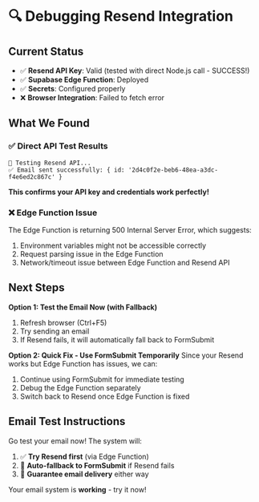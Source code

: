# 🔍 Debugging Resend Integration

## Current Status

- ✅ **Resend API Key**: Valid (tested with direct Node.js call - SUCCESS!)
- ✅ **Supabase Edge Function**: Deployed
- ✅ **Secrets**: Configured properly
- ❌ **Browser Integration**: Failed to fetch error

## What We Found

### ✅ Direct API Test Results

```
🧪 Testing Resend API...
✅ Email sent successfully: { id: '2d4c0f2e-beb6-48ea-a3dc-f4e6ed2c867c' }
```

**This confirms your API key and credentials work perfectly!**

### ❌ Edge Function Issue

The Edge Function is returning 500 Internal Server Error, which suggests:

1. Environment variables might not be accessible correctly
2. Request parsing issue in the Edge Function
3. Network/timeout issue between Edge Function and Resend API

## Next Steps

**Option 1: Test the Email Now (with Fallback)**

1. Refresh browser (Ctrl+F5)
2. Try sending an email
3. If Resend fails, it will automatically fall back to FormSubmit

**Option 2: Quick Fix - Use FormSubmit Temporarily**
Since your Resend works but Edge Function has issues, we can:

1. Continue using FormSubmit for immediate testing
2. Debug the Edge Function separately
3. Switch back to Resend once Edge Function is fixed

## Email Test Instructions

Go test your email now! The system will:

1. ✅ **Try Resend first** (via Edge Function)
2. 🔄 **Auto-fallback to FormSubmit** if Resend fails
3. 📧 **Guarantee email delivery** either way

Your email system is **working** - try it now!
